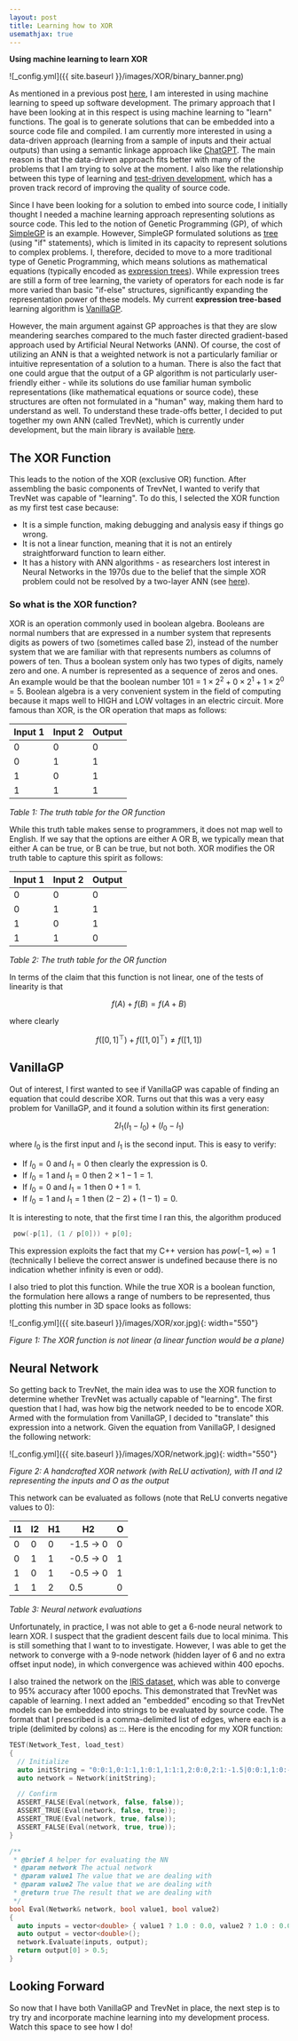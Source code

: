 ```yaml
---
layout: post
title: Learning how to XOR
usemathjax: true
---
```

__Using machine learning to learn XOR__

![_config.yml]({{ site.baseurl }}/images/XOR/binary_banner.png)

As mentioned in a previous post [here](../SimpleGP), I am interested in using machine learning to speed up software development. The primary approach that I have been looking at in this respect is using machine learning to "learn" functions. The goal is to generate solutions that can be embedded into a source code file and compiled. I am currently more interested in using a data-driven approach (learning from a sample of inputs and their actual outputs) than using a semantic linkage approach like [ChatGPT](https://openai.com/blog/chatgpt/). The main reason is that the data-driven approach fits better with many of the problems that I am trying to solve at the moment. I also like the relationship between this type of learning and [test-driven development](https://testdriven.io/test-driven-development/), which has a proven track record of improving the quality of source code. 

Since I have been looking for a solution to embed into source code, I initially thought I needed a machine learning approach representing solutions as source code. This led to the notion of Genetic Programming (GP), of which [SimpleGP](../SimpleGP) is an example. However, SimpleGP formulated solutions as [tree](https://en.wikipedia.org/wiki/Decision_tree_learning) (using "if" statements), which is limited in its capacity to represent solutions to complex problems. I, therefore, decided to move to a more traditional type of Genetic Programming, which means solutions as mathematical equations (typically encoded as [expression trees](https://www.geeksforgeeks.org/expression-tree/)). While expression trees are still a form of tree learning, the variety of operators for each node is far more varied than basic "if-else" structures, significantly expanding the representation power of these models. My current **expression tree-based** learning algorithm is [VanillaGP](https://github.com/CodeRegression/VanillaGP).

However, the main argument against GP approaches is that they are slow meandering searches compared to the much faster directed gradient-based approach used by Artificial Neural Networks (ANN). Of course, the cost of utilizing an ANN is that a weighted network is not a particularly familiar or intuitive representation of a solution to a human. There is also the fact that one could argue that the output of a GP algorithm is not particularly user-friendly either - while its solutions do use familiar human symbolic representations (like mathematical equations or source code), these structures are often not formulated in a "human" way, making them hard to understand as well. To understand these trade-offs better, I decided to put together my own ANN (called TrevNet), which is currently under development, but the main library is available [here](https://github.com/CodeRegression/TrevNet). 


## The XOR Function ##

This leads to the notion of the XOR (exclusive OR) function. After assembling the basic components of TrevNet, I wanted to verify that TrevNet was capable of "learning". To do this, I selected the XOR function as my first test case because:
* It is a simple function, making debugging and analysis easy if things go wrong.
* It is not a linear function, meaning that it is not an entirely straightforward function to learn either.
* It has a history with ANN algorithms - as researchers lost interest in Neural Networks in the 1970s due to the belief that the simple XOR problem could not be resolved by a two-layer ANN (see [here](https://dev.to/jbahire/demystifying-the-xor-problem-1blk)).

### So what is the XOR function? ###

XOR is an operation commonly used in boolean algebra. Booleans are normal numbers that are expressed in a number system that represents digits as powers of two (sometimes called base 2), instead of the number system that we are familiar with that represents numbers as columns of powers of ten. Thus a boolean system only has two types of digits, namely zero and one. A number is represented as a sequence of zeros and ones. An example would be that the boolean number 101 = $1 \times 2^2 + 0 \times 2^1 + 1 \times 2^0 = 5$. Boolean algebra is a very convenient system in the field of computing because it maps well to HIGH and LOW voltages in an electric circuit. More famous than XOR, is the OR operation that maps as follows:

| Input 1 | Input 2 | Output |
|---------|---------|--------|
| 0       | 0       | 0      |
| 0       | 1       | 1      |
| 1       | 0       | 1      |
| 1       | 1       | 1      |

_Table 1: The truth table for the OR function_

While this truth table makes sense to programmers, it does not map well to English. If we say that the options are either A OR B, we typically mean that either A can be true, or B can be true, but not both. XOR modifies the OR truth table to capture this spirit as follows:

| Input 1 | Input 2 | Output |
|---------|---------|--------|
| 0       | 0       | 0      |
| 0       | 1       | 1      |
| 1       | 0       | 1      |
| 1       | 1       | 0      |

_Table 2: The truth table for the OR function_

In terms of the claim that this function is not linear, one of the tests of linearity is that 

$$ f(A) + f(B) = f(A + B) $$

where clearly

$$ f([0,1]^{\top}) + f([1,0]^{\top}) \neq f([1,1]) $$

## VanillaGP ##

Out of interest, I first wanted to see if VanillaGP was capable of finding an equation that could describe XOR. Turns out that this was a very easy problem for VanillaGP, and it found a solution within its first generation:

$$ 2 I_1 (I_1 - I_0) + (I_0 - I_1) $$

where $I_0$ is the first input and $I_1$ is the second input. This is easy to verify:

* If $I_0 = 0$ and $I_1 = 0$ then clearly the expression is 0.
* If $I_0 = 1$ and $I_1 = 0$ then $2 \times 1 - 1 = 1$.
* If $I_0 = 0$ and $I_1 = 1$ then $0 + 1 = 1$.
* If $I_0 = 1$ and $I_1 = 1$ then $(2 - 2) + (1 - 1) = 0$.

It is interesting to note, that the first time I ran this, the algorithm produced

```c++
 pow(-p[1], (1 / p[0])) + p[0];
```

This expression exploits the fact that my C++ version has $pow(-1, \infty) = 1$ (technically I believe the correct answer is undefined because there is no indication whether infinity is even or odd).

I also tried to plot this function. While the true XOR is a boolean function, the formulation here allows a range of numbers to be represented, thus plotting this number in 3D space looks as follows:

![_config.yml]({{ site.baseurl }}/images/XOR/xor.jpg){: width="550"}

_Figure 1: The XOR function is not linear (a linear function would be a plane)_

## Neural Network ##

So getting back to TrevNet, the main idea was to use the XOR function to determine whether TrevNet was actually capable of "learning". The first question that I had, was how big the network needed to be to encode XOR. Armed with the formulation from VanillaGP, I decided to "translate" this expression into a network. Given the equation from VanillaGP, I designed the following network:

![_config.yml]({{ site.baseurl }}/images/XOR/network.jpg){: width="550"}

_Figure 2: A handcrafted XOR network (with ReLU activation), with I1 and I2 representing the inputs and O as the output_

This network can be evaluated as follows (note that ReLU converts negative values to 0):

| I1 | I2 | H1 | H2        | O |
|----|----|----|-----------|---|
| 0  | 0  | 0  | -1.5 $\rightarrow$ 0 | 0 |
| 0  | 1  | 1  | -0.5 $\rightarrow$ 0 | 1 |
| 1  | 0  | 1  | -0.5 $\rightarrow$ 0 | 1 |
| 1  | 1  | 2  | 0.5       | 0 |

_Table 3: Neural network evaluations_

Unfortunately, in practice, I was not able to get a 6-node neural network to learn XOR. I suspect that the gradient descent fails due to local minima. This is still something that I want to to investigate. However, I was able to get the network to converge with a 9-node network (hidden layer of 6 and no extra offset input node), in which convergence was achieved within 400 epochs. 

I also trained the network on the [IRIS dataset](https://gist.github.com/myui/143fa9d05bd6e7db0114), which was able to converge to 95% accuracy after 1000 epochs. This demonstrated that TrevNet was capable of learning. I next added an "embedded" encoding so that TrevNet models can be embedded into strings to be evaluated by source code. The format that I prescribed is a comma-delimited list of edges, where each is a triple (delimited by colons) as <node id>:<destination id>:<weight>. Here is the encoding for my XOR function:

```c++
TEST(Network_Test, load_test) 
{
  // Initialize
  auto initString = "0:0:1,0:1:1,1:0:1,1:1:1,2:0:0,2:1:-1.5|0:0:1,1:0:-4|1";
  auto network = Network(initString);

  // Confirm
  ASSERT_FALSE(Eval(network, false, false));
  ASSERT_TRUE(Eval(network, false, true));
  ASSERT_TRUE(Eval(network, true, false));
  ASSERT_FALSE(Eval(network, true, true));
}

/**
 * @brief A helper for evaluating the NN
 * @param network The actual network
 * @param value1 The value that we are dealing with
 * @param value2 The value that we are dealing with
 * @return true The result that we are dealing with 
 */
bool Eval(Network& network, bool value1, bool value2) 
{
  auto inputs = vector<double> { value1 ? 1.0 : 0.0, value2 ? 1.0 : 0.0, 1.0};
  auto output = vector<double>();
  network.Evaluate(inputs, output);
  return output[0] > 0.5;
}

```

## Looking Forward ##

So now that I have both VanillaGP and TrevNet in place, the next step is to try try and incorporate machine learning into my development process. Watch this space to see how I do!
